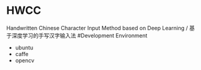 # HWCC
Handwritten Chinese Character Input Method based on Deep Learning / 基于深度学习的手写汉字输入法
#Development Environment
* ubuntu
* caffe
* opencv
